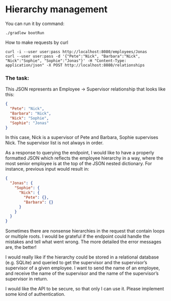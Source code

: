 # Hierarchy management

You can run it by command:
```
./gradlew bootRun
```

How to make requests by curl
```
curl -i --user user:pass http://localhost:8080/employees/Jonas
curl --user user:pass -d '{"Pete":"Nick", "Barbara":"Nick", "Nick":"Sophie", "Sophie":"Jonas"}' -H "Content-Type: application/json" -X POST http://localhost:8080/relationships
```

### The task:

This JSON represents an Employee -> Supervisor relationship that looks like this:
```json
{
  "Pete": "Nick", 
  "Barbara": "Nick", 
  "Nick": "Sophie", 
  "Sophie": "Jonas"
}
```

In this case, Nick is a supervisor of Pete and Barbara, Sophie supervises Nick. The supervisor list is
not always in order.

As a response to querying the endpoint, I would like to have a properly formatted JSON which
reflects the employee hierarchy in a way, where the most senior employee is at the top of the JSON
nested dictionary. For instance, previous input would result in:
```json
{
  "Jonas": {
    "Sophie": {
      "Nick": {
        "Pete": {},
        "Barbara": {}
      }
    }
  }
}
```
Sometimes there are nonsense hierarchies in the request that contain loops or multiple roots. I would be
grateful if the endpoint could handle the mistakes and tell what went wrong. The more
detailed the error messages are, the better!

I would really like if the hierarchy could be stored in a relational database (e.g. SQLite) and queried
to get the supervisor and the supervisor’s supervisor of a given employee. I want to send the name
of an employee, and receive the name of the supervisor and the name of the supervisor’s
supervisor in return.

I would like the API to be secure, so that only I can use it. Please implement some kind of
authentication.
